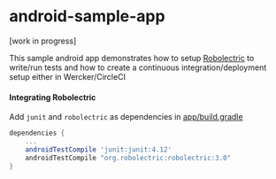 android-sample-app
==================

[work in progress]

This sample android app demonstrates how to setup [Robolectric](http://robolectric.org/) to write/run tests and how to create a continuous integration/deployment setup either in Wercker/CircleCI

#### Integrating Robolectric

Add `junit` and `robolectric` as dependencies in [app/build.gradle](https://github.com/multunus/android-sample-app/blob/master/app/build.gradle)

``` gradle
dependencies {
    ...
    androidTestCompile 'junit:junit:4.12'
    androidTestCompile "org.robolectric:robolectric:3.0"
}
```
